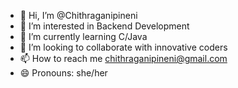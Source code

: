- 👋 Hi, I’m @Chithraganipineni
- 👀 I’m interested in Backend Development
- 🌱 I’m currently learning C/Java
- 💞️ I’m looking to collaborate with innovative coders
- 📫 How to reach me chithraganipineni@gmail.com
- 😄 Pronouns: she/her
  

<!---
Chithraganipineni/Chithraganipineni is a ✨ special ✨ repository because its `README.md` (this file) appears on your GitHub profile.
You can click the Preview link to take a look at your changes.
--->
